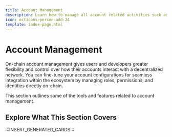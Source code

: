 ```yaml
---
title: Account Management
description: Learn how to manage all account related activities such as the creation, maintenance, and removal of proxies and identities.
icon: octicons-person-add-24
template: index-page.html
---
```


# Account Management

On-chain account management gives users and developers greater flexibility and control over how their accounts interact with a decentralized network. You can fine-tune your account configurations for seamless integration within the ecosystem by managing roles, permissions, and identities directly on-chain.

This section outlines some of the tools and features related to account management.

## Explore What This Section Covers

:::INSERT_GENERATED_CARDS:::